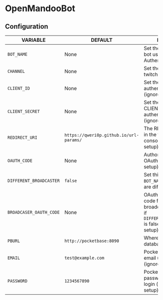 # OpenMandooBot


## Configuration

VARIABLE|DEFAULT|FUNCTION
-|-|-
`BOT_NAME`|None|Set the name of the bot user for Authentification
`CHANNEL`|None| Set the name of the twitch channel to join
`CLIENT_ID`|None|Set the CLIENT_ID to authenticate the bot (ignored after setup)
`CLIENT_SECRET`|None|Set the CLIENT_SECRET to authenticate the bot (ignored after setup)
`REDIRECT_URI`|`https://qweri0p.github.io/url-params/`|The REDIRECT_URI set in the twitch dev console (optional after setup)
`OAUTH_CODE`|None|Authorization code for OAuth (ignored after setup)
`DIFFERENT_BROADCASTER`|`false`|Set this to true when `BOT_NAME` and `CHANNEL` are different.
`BROADCASER_OAUTH_CODE`|None|OAuth authorization code for the broadcaster (ignored if `DIFFERENT_BROADCASTER` is false) (optional after setup)
`PBURL`|`http://pocketbase:8090`|Where the pocketbase database is found
`EMAIL`|`test@example.com`|Pocketbase Admin UI email used for login (ignored after setup)
`PASSWORD`|`1234567890`|Pocketbase Admin UI password used for login (ignored after setup)
